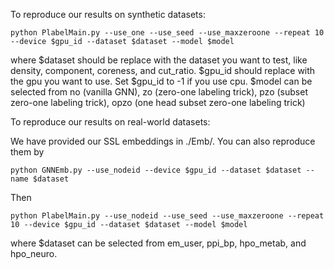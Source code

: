 
To reproduce our results on synthetic datasets:
```
python PlabelMain.py --use_one --use_seed --use_maxzeroone --repeat 10 --device $gpu_id --dataset $dataset --model $model
```
where $dataset should be replace with the dataset you want to test, like density, component, coreness, and cut_ratio. $gpu_id should replace with the gpu you want to use. Set $gpu_id to -1 if you use cpu. $model can be selected from no (vanilla GNN), zo (zero-one labeling trick), pzo (subset zero-one labeling trick), opzo (one head subset zero-one labeling trick)


To reproduce our results on real-world datasets:

We have provided our SSL embeddings in ./Emb/. You can also reproduce them by
```
python GNNEmb.py --use_nodeid --device $gpu_id --dataset $dataset --name $dataset
```
Then 
```
python PlabelMain.py --use_nodeid --use_seed --use_maxzeroone --repeat 10 --device $gpu_id --dataset $dataset --model $model
```
where $dataset can be selected from em_user, ppi_bp, hpo_metab, and hpo_neuro.
